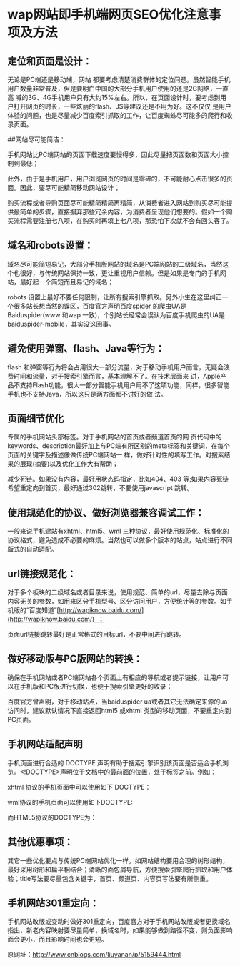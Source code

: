 # wap网站即手机端网页SEO优化注意事项及方法

## 定位和页面是设计：

无论是PC端还是移动端，网站 都要考虑清楚消费群体的定位问题。虽然智能手机用户数量非常普及，但是要明白中国的大部分手机用户使用的还是2G网络，一直高 喊的3G、4G手机用户只有大约15%左右。所以，在页面设计时，要考虑到用户打开网页的时长，一些炫丽的flash、JS等建议还是不用为好。这不仅仅 是用户体验的问题，也是尽量减少百度索引抓取的工作，让百度蜘蛛尽可能多的爬行和收录页面。

##网站尽可能简洁：

手机网站比PC端网站的页面下载速度要慢得多，因此尽量把页面数和页面大小控制到最低；

此外，由于是手机用户，用户浏览网页的时间是零碎的，不可能耐心点击很多的页面。因此，要尽可能精简移动网站设计；

购买流程或者导购页面尽可能精简精简再精简，从消费者进入网站到购买尽可能提供最简单的步骤，直接摒弃那些冗余内容，为消费者呈现他们想要的。假如一个购买流程需要注册七八项，在购买时再填上七八项，那恐怕下次就不会有回头客了。

##  域名和robots设置：

域名尽可能简短易记，大部分手机版网站的域名是PC端网站的二级域名，当然这个也很好，与传统网站保持一致，更让重视用户信赖。但是如果是专门的手机网站，最好起一个简短而且易记的域名；

robots 设置上最好不要任何限制，让所有搜索引擎抓取。另外小生在这里纠正一个很多站长想当然的误区，百度官方声明百度spider 的爬虫UA是Baiduspider(www 和wap 一致)，个别站长经常会误认为百度手机爬虫的UA是baiduspider-mobile，其实没这回事。

## 避免使用弹窗、flash、Java等行为：
flash 和弹窗等行为将会占用很大一部分流量，对于移动手机用户而言，无疑会浪费时间和流量，对于搜索引擎而言，基本理解不了。在技术层面来 讲，Apple产品不支持Flash功能，很大一部分智能手机用户用不了这项功能，同样，很多智能手机也不支持Java，所以这只是两方面都不讨好的做 法。

## 页面细节优化
专属的手机网站头部标签。对于手机网站的首页或者频道首页的网 页代码中的keywords、description最好加上与PC端有所区别的meta标签和关键词，在每个页面的关键字及描述像做传统PC端网站一 样，做好针对性的填写工作。对搜索结果的展现(摘要)以及优化工作大有帮助；

减少死链。如果没有内容，最好用状态码指定，比如404、403 等;如果内容死链希望重定向到首页，最好通过302跳转，不要使用javascript 跳转。

## 使用规范化的协议、做好浏览器兼容调试工作：
一般来说手机建站有xhtml、html5、wml 三种协议，最好使用规范化、标准化的协议格式，避免造成不必要的麻烦。当然也可以做多个版本的站点，站点进行不同版式的自动适配。

##  url链接规范化：

对于多个板块的二级域名或者目录来说，使用规范、简单的url，尽量去除与页面内容无关的参数，如用来区分手机型号、区分访问用户，方便统计等的参数。如手机版的“百度知道”[http://wapiknow.baidu.com/](http://wapiknow.baidu.com/)  ；

页面url链接跳转最好是正常格式的目标url，不要中间进行跳转。

##  做好移动版与PC版网站的转换：

确保在手机网站或者PC端网站各个页面上有相应的导航或者提示链接，让用户可以在手机版和PC版进行切换，也便于搜索引擎更好的收录；

百度官方曾声明，对于移动站点，当baiduspider ua或者其它无法确定来源的ua访问时，建议默认情况下直接返回html5 或xhtml 类型的移动页面，不要重定向到PC页面。

## 手机网站适配声明

手机页面进行合适的 DOCTYPE 声明有助于搜索引擎识别该页面是否适合手机浏览。<!DOCTYPE>声明位于文档中的最前面的位置，处于<html>标签之前。例如：

xhtml 协议的手机页面中可以使用如下 DOCTYPE：

<!DOCTYPE html PUBLIC “-//WAPFORUM//DTD XHTML Mobile 1.0//EN”

“[http://www.wapforum.org/DTD/xhtml-mobile10.dtd](http://www.wapforum.org/DTD/xhtml-mobile10.dtd)”>

wml协议的手机页面可以使用如下DOCTYPE:

<!DOCTYPE wml PUBLIC “-//WAPFORUM//DTD WML 1.1//EN”

“[http://www.wapforum.org/DTD/wml_1.1.xml](http://www.wapforum.org/DTD/wml_1.1.xml)”>

而HTML5协议的DOCTYPE为： <!DOCTYPE HTML>

## 其他优惠事项：

其它一些优化要点与传统PC端网站优化一样。如网站结构要用合理的树形结构，最好采用树形和扁平相结合；清晰的面包屑导航，方便搜索引擎爬行抓取和用户体验；title写法要尽量包含关键字，首页、频道页、内容页写法要有所侧重。

##  手机网站301重定向：

手机网站改版或变动时做好301重定向，百度官方对于手机网站改版或者更换域名指出，新老内容映射要尽量简单，换域名时，如果能够做到路径不变，则负面影响面会更小，而且影响时间也会更短。



原网址：http://www.cnblogs.com/liuyanan/p/5159444.html


































​      

